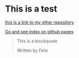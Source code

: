 # This is a test

[this is a link to my other repository](https://github.com/Felix72396/interactive-comment-section.git)

[Go and see index on github pages](https://Felix72396.github.io/test.git)


> This is a blockquote
>
>Written by Felix